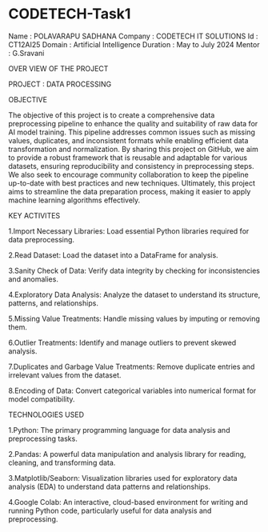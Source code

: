 # CODETECH-Task1

Name : POLAVARAPU SADHANA
Company : CODETECH IT SOLUTIONS
Id : CT12AI25
Domain : Artificial Intelligence
Duration : May to July 2024
Mentor : G.Sravani 


OVER VIEW OF THE PROJECT


PROJECT : DATA PROCESSING

OBJECTIVE 

The objective of this project is to create a comprehensive data preprocessing pipeline to enhance the quality and suitability of raw data for AI model training. This pipeline addresses common issues such as missing values, duplicates, and inconsistent formats while enabling efficient data transformation and normalization. By sharing this project on GitHub, we aim to provide a robust framework that is reusable and adaptable for various datasets, ensuring reproducibility and consistency in preprocessing steps. We also seek to encourage community collaboration to keep the pipeline up-to-date with best practices and new techniques. Ultimately, this project aims to streamline the data preparation process, making it easier to apply machine learning algorithms effectively.

KEY ACTIVITES 

1.Import Necessary Libraries: Load essential Python libraries required for data preprocessing.

2.Read Dataset: Load the dataset into a DataFrame for analysis.

3.Sanity Check of Data: Verify data integrity by checking for inconsistencies and anomalies.

4.Exploratory Data Analysis: Analyze the dataset to understand its structure, patterns, and relationships.

5.Missing Value Treatments: Handle missing values by imputing or removing them.

6.Outlier Treatments: Identify and manage outliers to prevent skewed analysis.

7.Duplicates and Garbage Value Treatments: Remove duplicate entries and irrelevant values from the dataset.

8.Encoding of Data: Convert categorical variables into numerical format for model compatibility.

TECHNOLOGIES USED 

1.Python: The primary programming language for data analysis and preprocessing tasks.

2.Pandas: A powerful data manipulation and analysis library for reading, cleaning, and transforming data.

3.Matplotlib/Seaborn: Visualization libraries used for exploratory data analysis (EDA) to understand data patterns and relationships.

4.Google Colab: An interactive, cloud-based environment for writing and running Python code, particularly useful for data analysis and preprocessing.
